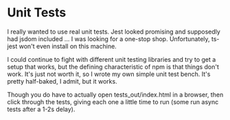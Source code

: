 # Unit Tests

I really wanted to use real unit tests. Jest looked promising and supposedly had jsdom included ... I was looking for a one-stop shop. Unfortunately, ts-jest won't even install on this machine.

I could continue to fight with different unit testing libraries and try to get a setup that works, but the defining characteristic of npm is that things don't work. It's just not worth it, so I wrote my own simple unit test bench. It's pretty half-baked, I admit, but it works.

Though you do have to actually open tests_out/index.html in a browser, then click through the tests, giving each one a little time to run (some run async tests after a 1-2s delay).